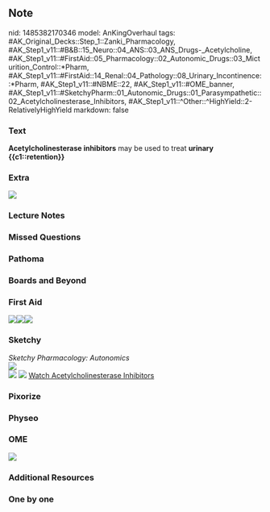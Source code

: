 ## Note
nid: 1485382170346
model: AnKingOverhaul
tags: #AK_Original_Decks::Step_1::Zanki_Pharmacology, #AK_Step1_v11::#B&B::15_Neuro::04_ANS::03_ANS_Drugs-_Acetylcholine, #AK_Step1_v11::#FirstAid::05_Pharmacology::02_Autonomic_Drugs::03_Micturition_Control::*Pharm, #AK_Step1_v11::#FirstAid::14_Renal::04_Pathology::08_Urinary_Incontinence::*Pharm, #AK_Step1_v11::#NBME::22, #AK_Step1_v11::#OME_banner, #AK_Step1_v11::#SketchyPharm::01_Autonomic_Drugs::01_Parasympathetic::02_Acetylcholinesterase_Inhibitors, #AK_Step1_v11::^Other::^HighYield::2-RelativelyHighYield
markdown: false

### Text
<div>
  <b>Acetylcholinesterase inhibitors</b> may be used to treat
  <b>urinary</b> <b>{{c1::retention}}</b>
</div>

### Extra
<img src="paste-46647639802345.jpg">

### Lecture Notes


### Missed Questions


### Pathoma


### Boards and Beyond


### First Aid
<img src="paste-594986114482179.jpg"><img src=
"paste-296236779307011.jpg"><img src="paste-337850717437955.jpg">

### Sketchy
<div>
  <i>Sketchy Pharmacology: Autonomics</i>
</div>
<div><img src=
"Screen%20Shot%202019-09-05%20at%205.33.34%20PM.png"></div><img src="Screen%20Shot%202019-09-23%20at%209.15.01%20AM.png">
<img src="Screen%20Shot%202019-09-23%20at%209.15.08%20AM.png">
<a href=
"https://dashboard.sketchy.com/study/medical/courses/medical-pharmacology/units/medical-pharmacology-autonomic-drugs/videos/medical-pharmacology-autonomic-drugs-parasympathetic-acetylcholinesterase-inhibitors?utm_source=anki&utm_medium=partnership&utm_campaign=february_update&utm_content=medical">
Watch Acetylcholinesterase Inhibitors</a>

### Pixorize


### Physeo


### OME
<div class="ome-widget">
  <a href="https://onlinemeded.org?ref=anki"><img src=
  "_OME_AnkiFlashcards_General_7.png"></a>
</div>

### Additional Resources


### One by one

